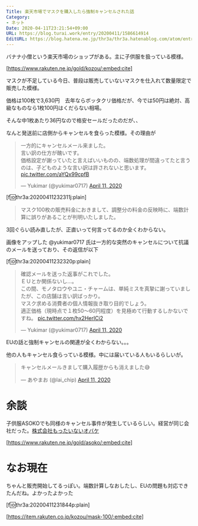 ```yaml
---
Title: 楽天市場でマスクを購入したら強制キャンセルされた話
Category:
- ネット
Date: 2020-04-11T23:21:54+09:00
URL: https://blog.turai.work/entry/20200411/1586614914
EditURL: https://blog.hatena.ne.jp/thr3a/thr3a.hatenablog.com/atom/entry/26006613548446535
---
```


バナナ小僧という楽天市場のショップがある。主に子供服を扱っている模様。

[https://www.rakuten.ne.jp/gold/kozou/:embed:cite]

マスクが不足している今日、普段は販売していないマスクを仕入れて数量限定で販売した模様。

価格は100枚で3,630円　去年ならボッタクリ価格だが、今では50円は絶対、高級なものなら1枚100円はくだらない相場。

そんな中1枚あたり36円なので格安セールだったのだが、、

なんと発送前に店側からキャンセルを食らった模様。その理由が

<blockquote class="twitter-tweet"><p lang="ja" dir="ltr">一方的にキャンセルメール来ました。<br>言い訳の仕方が醜いです。<br>価格設定が謝っていたと言えばいいものの、端数処理が間違ってたと言うのは、子どものような言い訳は許されないと思います。 <a href="https://t.co/aYQx99cpfB">pic.twitter.com/aYQx99cpfB</a></p>&mdash; Yukimar (@yukimar0717) <a href="https://twitter.com/yukimar0717/status/1248946691484446720?ref_src=twsrc%5Etfw">April 11, 2020</a></blockquote> <script async src="https://platform.twitter.com/widgets.js" charset="utf-8"></script>

[f:id:thr3a:20200411232311j:plain]

> マスク100枚の販売料金におきまして、調整分の料金の反映時に、端数計算に誤りがあることが判明いたしました。

3回ぐらい読み直したが、正直いって何言ってるのか全くわからない。

画像をアップした @yukimar0717 氏は一方的な突然のキャンセルについて抗議のメールを送っており、その返信が以下

[f:id:thr3a:20200411232320p:plain]

<blockquote class="twitter-tweet"><p lang="ja" dir="ltr">確認メールを送った返事がこれでした。<br>ＥＵとか関係ないし…。<br>この間、モノタロウやユニ・チャームは、単純ミスを真摯に謝っていましたが、この店舗は言い訳ばっかり。<br>マスク求める消費者の個人情報抜き取り目的でしょう。<br>適正価格（現時点で１枚50～60円程度）を見極めて行動するしかないですね。 <a href="https://t.co/hx2HerICi2">pic.twitter.com/hx2HerICi2</a></p>&mdash; Yukimar (@yukimar0717) <a href="https://twitter.com/yukimar0717/status/1248963201133195265?ref_src=twsrc%5Etfw">April 11, 2020</a></blockquote> <script async src="https://platform.twitter.com/widgets.js" charset="utf-8"></script>

EUの話と強制キャンセルの関連が全くわからない。。。

他の人もキャンセル食らっている模様。中には届いている人もいるらしいが。

<blockquote class="twitter-tweet"><p lang="ja" dir="ltr">キャンセルメールきまして購入履歴からも消えました😅</p>&mdash; あやまお (@lai_chip) <a href="https://twitter.com/lai_chip/status/1248956048481742848?ref_src=twsrc%5Etfw">April 11, 2020</a></blockquote> <script async src="https://platform.twitter.com/widgets.js" charset="utf-8"></script>

# 余談

子供服ASOKOでも同様のキャンセル事件が発生しているらしい。経営が同じ会社だった。[株式会社もったいないオバケ](https://www.houjin-bangou.nta.go.jp/henkorireki-johoto.html?selHouzinNo=3120001200088)

[https://www.rakuten.ne.jp/gold/asoko/:embed:cite]

# なお現在

ちゃんと販売開始してるっぽい。端数計算しなおしたし、EUの問題も対応できたんだね。よかったよかった

[f:id:thr3a:20200411231844p:plain]

[https://item.rakuten.co.jp/kozou/mask-100/:embed:cite]
